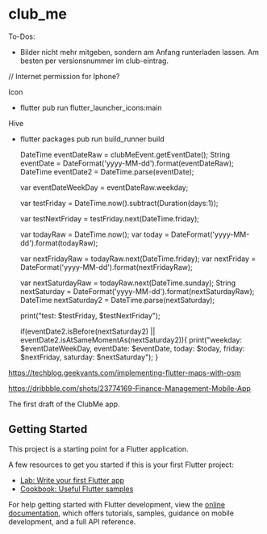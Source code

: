 # club_me


To-Dos:

- Bilder nicht mehr mitgeben, sondern am Anfang runterladen lassen. Am besten per versionsnummer im
club-eintrag.








// Internet permission for Iphone?

Icon
- flutter pub run flutter_launcher_icons:main

Hive
- flutter packages pub run build_runner build


    DateTime eventDateRaw = clubMeEvent.getEventDate();
    String eventDate = DateFormat('yyyy-MM-dd').format(eventDateRaw);
    DateTime eventDate2 = DateTime.parse(eventDate);

    var eventDateWeekDay = eventDateRaw.weekday;

    var testFriday = DateTime.now().subtract(Duration(days:1));

    var testNextFriday = testFriday.next(DateTime.friday);

    var todayRaw = DateTime.now();
    var today = DateFormat('yyyy-MM-dd').format(todayRaw);

    var nextFridayRaw = todayRaw.next(DateTime.friday);
    var nextFriday = DateFormat('yyyy-MM-dd').format(nextFridayRaw);

    var nextSaturdayRaw = todayRaw.next(DateTime.sunday);
    String nextSaturday = DateFormat('yyyy-MM-dd').format(nextSaturdayRaw);
    DateTime nextSaturday2 = DateTime.parse(nextSaturday);

    print("test: $testFriday, $testNextFriday");

    if(eventDate2.isBefore(nextSaturday2) || eventDate2.isAtSameMomentAs(nextSaturday2)){
      print("weekday: $eventDateWeekDay, eventDate: $eventDate, today: $today, friday: $nextFriday, saturday: $nextSaturday");
    }




https://techblog.geekyants.com/implementing-flutter-maps-with-osm

https://dribbble.com/shots/23774169-Finance-Management-Mobile-App


The first draft of the ClubMe app.

## Getting Started

This project is a starting point for a Flutter application.

A few resources to get you started if this is your first Flutter project:

- [Lab: Write your first Flutter app](https://docs.flutter.dev/get-started/codelab)
- [Cookbook: Useful Flutter samples](https://docs.flutter.dev/cookbook)

For help getting started with Flutter development, view the
[online documentation](https://docs.flutter.dev/), which offers tutorials,
samples, guidance on mobile development, and a full API reference.

